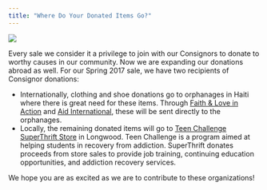```yaml
---
title: "Where Do Your Donated Items Go?"
---
```


![](/img/blog/image/17390701_10154208258930836_6586378165903652142_o.jpg)

Every sale we consider it a privilege to join with our Consignors to donate to worthy causes in our community. Now we are expanding our donations abroad as well. For our Spring 2017 sale, we have two recipients of Consignor donations:

* Internationally, clothing and shoe donations go to orphanages in Haiti where there is great need for these items. Through [Faith & Love in Action](http://faithandloveinaction.org/about.htm) and [Aid International](http://aidinternationalinc.org/), these will be sent directly to the orphanages.
* Locally, the remaining donated items will go to [Teen Challenge SuperThrift Store](https://teenchallengesuperthrift.cc/) in Longwood. Teen Challenge is a program aimed at helping students in recovery from addiction. SuperThrift donates proceeds from store sales to provide job training, continuing education opportunities, and addiction recovery services.

We hope you are as excited as we are to contribute to these organizations!
